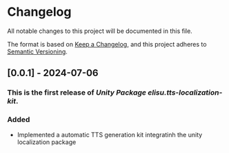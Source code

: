 # Changelog

All notable changes to this project will be documented in this file.

The format is based on [Keep a Changelog](https://keepachangelog.com/en/1.1.0/),
and this project adheres to [Semantic Versioning](https://semver.org/spec/v2.0.0.html).

## [0.0.1] - 2024-07-06
### This is the first release of *Unity Package elisu.tts-localization-kit*.

### Added

- Implemented a automatic TTS generation kit integratinh the unity localization package
